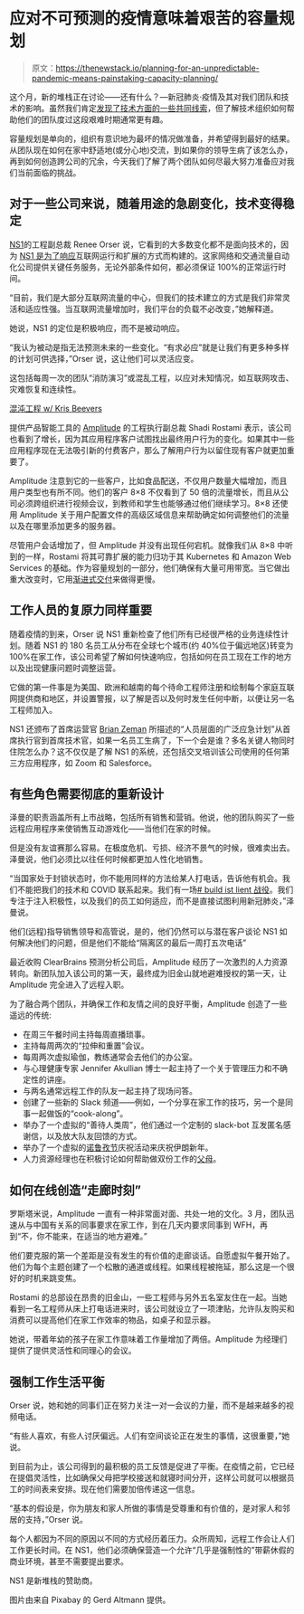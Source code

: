 # 应对不可预测的疫情意味着艰苦的容量规划

> 原文：<https://thenewstack.io/planning-for-an-unpredictable-pandemic-means-painstaking-capacity-planning/>

这个月，新的堆栈正在讨论——还有什么？—新冠肺炎·疫情及其对我们团队和技术的影响。虽然我们肯定[发现了技术方面的一些共同线索](https://thenewstack.io/the-new-stack-context-stress-resilience-and-the-network-effects-of-covid-19/)，但了解技术组织如何帮助他们的团队度过这段艰难时期通常更有趣。

容量规划是单向的，组织有意识地为最坏的情况做准备，并希望得到最好的结果。从团队现在如何在家中舒适地(或分心地)交流，到如果你的领导生病了该怎么办，再到如何创造跨公司的冗余，今天我们了解了两个团队如何尽最大努力准备应对我们当前面临的挑战。

## 对于一些公司来说，随着用途的急剧变化，技术变得稳定

[](https://www.linkedin.com/in/reneeorser/)[NS1](https://ns1.com/)的工程副总裁 Renee Orser 说，它看到的大多数变化都不是面向技术的，因为 [NS1 是为了响应](https://www.ns1.com/why-ns1)互联网运行和扩展的方式而构建的。这家网络和交通流量自动化公司提供关键任务服务，无论外部条件如何，都必须保证 100%的正常运行时间。

“目前，我们是大部分互联网流量的中心，但我们的技术建立的方式是我们非常灵活和适应性强。当互联网流量增加时，我们平台的负载不必改变，”她解释道。

她说，NS1 的定位是积极响应，而不是被动响应。

“我认为被动是指无法预测未来的一些变化。“有求必应”就是让我们有更多种多样的计划可供选择，”Orser 说，这让他们可以灵活应变。

这包括每周一次的团队“消防演习”或混乱工程，以应对未知情况，如互联网攻击、灾难恢复和连续性。

[混沌工程 w/ Kris Beevers](https://thenewstack.simplecast.com/episodes/chaos-engineering-w-kris-beevers)

提供产品智能工具的 [Amplitude](https://amplitude.com/) 的工程执行副总裁 Shadi Rostami 表示，该公司也看到了增长，因为其应用程序客户试图找出最终用户行为的变化。如果其中一些应用程序现在无法吸引新的付费客户，那么了解用户行为以留住现有客户就更加重要了。

Amplitude 注意到它的一些客户，比如食品配送，不仅用户数量大幅增加，而且用户类型也有所不同。他们的客户 8×8 不仅看到了 50 倍的流量增长，而且从公司必须跨组织进行视频会议，到教师和学生也能够通过他们继续学习。8×8 还使用 Amplitude 关于用户配置文件的高级区域信息来帮助确定如何调整他们的流量以及在哪里添加更多的服务器。

尽管用户会话增加了，但 Amplitude 并没有出现任何宕机。就像我们从 8×8 中听到的一样，Rostami 将其可靠扩展的能力归功于其 Kubernetes 和 Amazon Web Services 的基础。作为容量规划的一部分，他们确保有大量可用带宽。当它做出重大改变时，它用[渐进式交付](https://thenewstack.io/the-rise-of-progressive-delivery-for-systems-resilience/)来做得更慢。

## 工作人员的复原力同样重要

随着疫情的到来，Orser 说 NS1 重新检查了他们所有已经很严格的业务连续性计划。随着 NS1 的 180 名员工从分布在全球七个城市(约 40%位于偏远地区)转变为 100%在家工作，该公司希望了解如何快速响应，包括如何在员工现在工作的地方以及出现健康问题时调整运营。

它做的第一件事是为美国、欧洲和越南的每个待命工程师注册和绘制每个家庭互联网提供商和地区，并设置警报，以了解是否以及何时发生任何中断，以便让另一名工程师加入。

NS1 还颁布了首席运营官 [Brian Zeman](https://www.linkedin.com/in/brian-zeman-4537091/) 所描述的“人员层面的广泛应急计划”从首席执行官到首席技术官，如果一名员工生病了，下一个会是谁？多名关键人物同时住院怎么办？这不仅仅是了解 NS1 的系统，还包括交叉培训该公司使用的任何第三方应用程序，如 Zoom 和 Salesforce。

## 有些角色需要彻底的重新设计

泽曼的职责涵盖所有上市战略，包括所有销售和营销。他说，他的团队购买了一些远程应用程序来使销售互动游戏化——当他们在家的时候。

但是没有友谊赛那么容易。在极度危机、亏损、经济不景气的时候，很难卖出去。泽曼说，他们必须比以往任何时候都更加人性化地销售。

“当国家处于封锁状态时，你不能用同样的方法给某人打电话，告诉他有机会。我们不能把我们的技术和 COVID 联系起来。我们有一场[# build ist lient 战役](https://twitter.com/hashtag/builtresilient)。我们专注于注入积极性，以及我们的员工如何适应，而不是直接试图利用新冠肺炎，”泽曼说。

他们(远程)指导销售领导和高管说，是的，他们仍然可以与潜在客户谈论 NS1 如何解决他们的问题，但是他们不能给“隔离区的最后一周打五次电话”

最近收购 ClearBrains 预测分析公司后，Amplitude 经历了一次激烈的人力资源转向。新团队加入该公司的第一天，最终成为旧金山就地避难授权的第一天，让 Amplitude 完全进入了远程入职。

为了融合两个团队，并确保工作和友情之间的良好平衡，Amplitude 创造了一些遥远的传统:

*   在周三午餐时间主持每周直播琐事。
*   主持每周两次的“拉伸和重置”会议。
*   每周两次虚拟瑜伽，教练通常会去他们的办公室。
*   与心理健康专家 Jennifer Akullian 博士一起主持了一个关于管理压力和不确定性的讲座。
*   与两名通常远程工作的队友一起主持了现场问答。
*   创建了一些新的 Slack 频道——例如，一个分享在家工作的技巧，另一个是同事一起做饭的“cook-along”。
*   举办了一个虚拟的“善待人类周”，他们通过一个定制的 slack-bot 互发匿名感谢信，以及放大队友回馈的方式。
*   举办了一个虚拟的[诺鲁孜节](https://en.wikipedia.org/wiki/Nowruz)庆祝活动来庆祝伊朗新年。
*   人力资源经理也在积极讨论如何帮助做双份工作的[父母](https://thenewstack.io/chaos-hugs-and-interruptions-dev-folks-work-from-home-with-kids/)。

## 如何在线创造“走廊时刻”

罗斯塔米说，Amplitude 一直有一种非常面对面、共处一地的文化。3 月，团队迅速从与中国有关系的同事要求在家工作，到在几天内要求同事到 WFH，再到“不，你不能来，在适当的地方避难。”

他们要克服的第一个差距是没有发生的有价值的走廊谈话。自愿虚拟午餐开始了。他们为每个主题创建了一个松散的通道或线程。如果线程被拖延，那么这是一个很好的时机来跳变焦。

Rostami 的总部设在昂贵的旧金山，一些工程师与另外五名室友住在一起。当她看到一名工程师从床上打电话进来时，该公司就设立了一项津贴，允许队友购买和消费可以提高他们在家工作效率的物品，如桌子和显示器。

她说，带着年幼的孩子在家工作意味着工作量增加了两倍。Amplitude 为经理们提供了提供灵活性和同理心的会议。

## 强制工作生活平衡

Orser 说，她和她的同事们正在努力关注一对一会议的力量，而不是越来越多的视频电话。

“有些人喜欢，有些人讨厌偏远。人们有空间谈论正在发生的事情，这很重要，”她说。

到目前为止，该公司得到的最积极的员工反馈是促进了平衡。在疫情之前，它已经在提倡灵活性，比如确保父母把学校接送和就寝时间分开，这样公司就可以根据员工的时间表来安排。现在他们需要加倍传递这一信息。

“基本的假设是，你为朋友和家人所做的事情是受尊重和有价值的，是对家人和邻居的支持，”Orser 说。

每个人都因为不同的原因以不同的方式经历着压力。众所周知，远程工作会让人们工作更长时间。在 NS1，他们必须确保营造一个允许“几乎是强制性的”带薪休假的商业环境，甚至不需要提出要求。

NS1 是新堆栈的赞助商。

图片由来自 Pixabay 的 Gerd Altmann 提供。

<svg xmlns:xlink="http://www.w3.org/1999/xlink" viewBox="0 0 68 31" version="1.1"><title>Group</title> <desc>Created with Sketch.</desc></svg>